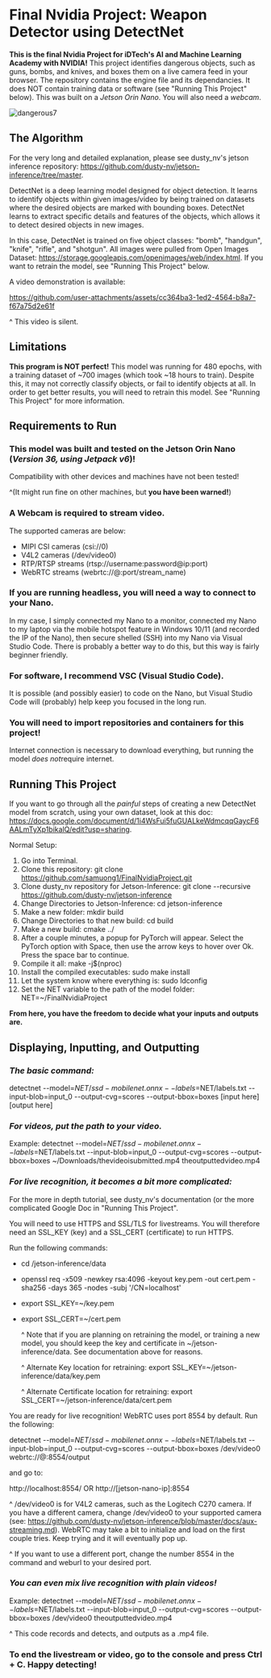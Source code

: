 # Final Nvidia Project: Weapon Detector using DetectNet

**This is the final Nvidia Project for iDTech's AI and Machine Learning Academy with NVIDIA!**
This project identifies dangerous objects, such as guns, bombs, and knives, and boxes them on a live camera feed in your browser.
The repository contains the engine file and its dependancies. It does NOT contain training data or software (see "Running This Project" below).
This was built on a *Jetson Orin Nano*. You will also need a *webcam*.

![dangerous7](https://github.com/user-attachments/assets/09e2425c-cd5f-44c1-b87e-cbb88aa1f91d)

## The Algorithm

For the very long and detailed explanation, please see dusty_nv's jetson inference repository: https://github.com/dusty-nv/jetson-inference/tree/master.

DetectNet is a deep learning model designed for object detection. It learns to identify objects within given images/video
by being trained on datasets where the desired objects are marked with bounding boxes. DetectNet learns to
extract specific details and features of the objects, which allows it to detect desired objects in new images.

In this case, DetectNet is trained on five object classes: "bomb", "handgun", "knife", "rifle", and "shotgun". All images were
pulled from Open Images Dataset: https://storage.googleapis.com/openimages/web/index.html. If you want to retrain the model, see "Running This Project" below.

A video demonstration is available:

https://github.com/user-attachments/assets/cc364ba3-1ed2-4564-b8a7-f67a75d2e61f

^ This video is silent.

## Limitations

**This program is NOT perfect!** This model was running for 480 epochs, with a training dataset of ~700 images (which took ~18 hours to train). Despite this, it may
not correctly classify objects, or fail to identify objects at all. In order to get better results,  you will need to retrain this model. See "Running This Project"
for more information.

## Requirements to Run

### **This model was built and tested on the Jetson Orin Nano (*Version 36, using Jetpack v6*)!** 

Compatibility with other devices and machines have not been tested!

^(It might run fine on other machines, but **you have been warned!**)

### **A Webcam is required to stream video.** 
The supported cameras are below:
- MIPI CSI cameras (csi://0)
- V4L2 cameras (/dev/video0)
- RTP/RTSP streams (rtsp://username:password@ip:port)
- WebRTC streams (webrtc://@:port/stream_name)

### **If you are running headless, you will need a way to connect to your Nano.** 
In my case, I simply connected my Nano to a monitor, connected my Nano to my laptop 
via the mobile hotspot feature in Windows 10/11 (and recorded the IP of the Nano), then secure shelled (SSH) into my Nano via Visual Studio Code. There is probably
a better way to do this, but this way is fairly beginner friendly.

### **For software, I recommend VSC (Visual Studio Code).** 
It is possible (and possibly easier) to code on the Nano, but Visual Studio Code will (probably) help keep you focused in the long run.

### **You will need to import repositories and containers for this project!** 
Internet connection is necessary to download everything, but running the model *does not*require internet.

## Running This Project

If you want to go through all the *painful* steps of creating a new DetectNet model from scratch, using your own dataset, look at this doc: https://docs.google.com/document/d/1i4WsFui5fuGUALkeWdmcqqGaycF6AALmTyXp1bikalQ/edit?usp=sharing.

Normal Setup:

1. Go into Terminal.
2. Clone this repository: git clone https://github.com/samuong1/FinalNvidiaProject.git
3. Clone dusty_nv repository for Jetson-Inference: git clone --recursive https://github.com/dusty-nv/jetson-inference
4. Change Directories to Jetson-Inference: cd jetson-inference
5. Make a new folder: mkdir build
6. Change Directories to that new build: cd build
7. Make a new build: cmake ../
8. After a couple minutes, a popup for PyTorch will appear. Select the PyTorch option with Space, then use the arrow keys to hover over Ok. Press the space bar to continue.
9. Compile it all: make -j$(nproc)
10. Install the compiled executables: sudo make install
11. Let the system know where everything is: sudo ldconfig
12. Set the NET variable to the path of the model folder: NET=~/FinalNvidiaProject

**From here, you have the freedom to decide what your inputs and outputs are.**

## Displaying, Inputting, and Outputting

### *The basic command:*

detectnet   --model=$NET/ssd-mobilenet.onnx   --labels=$NET/labels.txt   --input-blob=input_0   --output-cvg=scores   --output-bbox=boxes [input here] [output here]

### *For videos, put the path to your video.*

Example:
detectnet   --model=$NET/ssd-mobilenet.onnx   --labels=$NET/labels.txt   --input-blob=input_0   --output-cvg=scores   --output-bbox=boxes ~/Downloads/thevideoisubmitted.mp4 theoutputtedvideo.mp4

### *For live recognition, it becomes a bit more complicated:*

For the more in depth tutorial, see dusty_nv's documentation (or the more complicated Google Doc in "Running This Project".

You will need to use HTTPS and SSL/TLS for livestreams. You will therefore need an SSL_KEY (key) and a SSL_CERT (certificate) to run HTTPS.

Run the following commands:
- cd /jetson-inference/data
- openssl req -x509 -newkey rsa:4096 -keyout key.pem -out cert.pem -sha256 -days 365 -nodes -subj '/CN=localhost'
- export SSL_KEY=~/key.pem
- export SSL_CERT=~/cert.pem

    ^ Note that if you are planning on retraining the model, or training a new model, you should keep the key and certificate in ~/jetson-inference/data. See documentation 			above for reasons.
  
    ^ Alternate Key location for retraining: export SSL_KEY=~/jetson-inference/data/key.pem
  
    ^ Alternate Certificate location for retraining: export SSL_CERT=~/jetson-inference/data/cert.pem

You are ready for live recognition! WebRTC uses port 8554 by default. Run the following:

detectnet   --model=$NET/ssd-mobilenet.onnx   --labels=$NET/labels.txt   --input-blob=input_0   --output-cvg=scores   --output-bbox=boxes /dev/video0 webrtc://@:8554/output

and go to:

http://localhost:8554/ OR http://[jetson-nano-ip]:8554

^ /dev/video0 is for V4L2 cameras, such as the Logitech C270 camera. If you have a different camera, change /dev/video0 to your supported camera (see: https://github.com/dusty-nv/jetson-inference/blob/master/docs/aux-streaming.md).
WebRTC may take a bit to initialize and load on the first couple tries. Keep trying and it will eventually pop up.

^ If you want to use a different port, change the number 8554 in the command and weburl to your desired port.

### *You can even mix live recognition with plain videos!*

Example:
detectnet   --model=$NET/ssd-mobilenet.onnx   --labels=$NET/labels.txt   --input-blob=input_0   --output-cvg=scores   --output-bbox=boxes /dev/video0 theoutputtedvideo.mp4

^ This code records and detects, and outputs as a .mp4 file.

### **To end the livestream or video, go to the console and press Ctrl + C. Happy detecting!**
